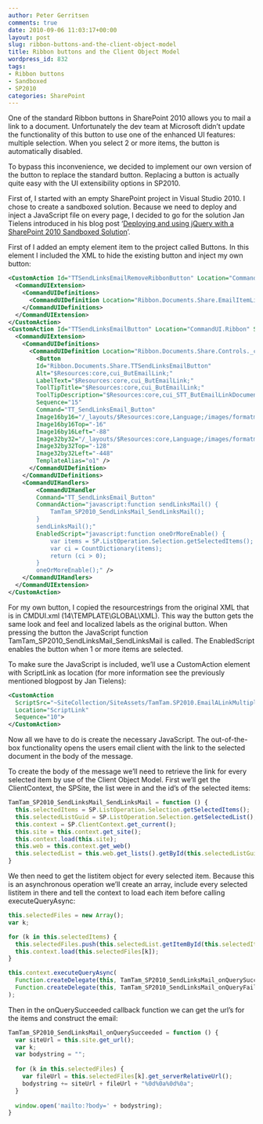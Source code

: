 ```yaml
---
author: Peter Gerritsen
comments: true
date: 2010-09-06 11:03:17+00:00
layout: post
slug: ribbon-buttons-and-the-client-object-model
title: Ribbon buttons and the Client Object Model
wordpress_id: 832
tags:
- Ribbon buttons
- Sandboxed
- SP2010
categories: SharePoint
---
```


One of the standard Ribbon buttons in SharePoint 2010 allows you to mail a link to a document. Unfortunately the dev team at Microsoft didn’t update the functionality of this button to use one of the enhanced UI features: multiple selection. When you select 2 or more items, the button is automatically disabled.

To bypass this inconvenience, we decided to implement our own version of the button to replace the standard button. Replacing a button is actually quite easy with the UI extensibility options in SP2010.

First of, I started with an empty SharePoint project in Visual Studio 2010. I chose to create a sandboxed solution. Because we need to deploy and inject a JavaScript file on every page, I decided to go for the solution Jan Tielens introduced in his blog post ‘[Deploying and using jQuery with a SharePoint 2010 Sandboxed Solution](http://weblogs.asp.net/jan/archive/2010/09/02/deploying-and-using-jquery-with-a-sharepoint-2010-sandboxed-solution.aspx)’.

First of I added an empty element item to the project called Buttons. In this element I included the XML to hide the existing button and inject my own button:

```xml
<CustomAction Id="TTSendLinksEmailRemoveRibbonButton" Location="CommandUI.Ribbon">
  <CommandUIExtension>
    <CommandUIDefinitions> 
      <CommandUIDefinition Location="Ribbon.Documents.Share.EmailItemLink" />
    </CommandUIDefinitions>
  </CommandUIExtension>
</CustomAction>
<CustomAction Id="TTSendLinksEmailButton" Location="CommandUI.Ribbon" Sequence="15" Title="E-mail a link">
  <CommandUIExtension>
    <CommandUIDefinitions>
      <CommandUIDefinition Location="Ribbon.Documents.Share.Controls._children">
        <Button 
		Id="Ribbon.Documents.Share.TTSendLinksEmailButton"
		Alt="$Resources:core,cui_ButEmailLink;"
		LabelText="$Resources:core,cui_ButEmailLink;"
		ToolTipTitle="$Resources:core,cui_ButEmailLink;"
		ToolTipDescription="$Resources:core,cui_STT_ButEmailLinkDocument;"
		Sequence="15"
		Command="TT_SendLinksEmail_Button"
		Image16by16="/_layouts/$Resources:core,Language;/images/formatmap16x16.png"
		Image16by16Top="-16"
		Image16by16Left="-88"
		Image32by32="/_layouts/$Resources:core,Language;/images/formatmap32x32.png"
		Image32by32Top="-128"
		Image32by32Left="-448"
		TemplateAlias="o1" />
      </CommandUIDefinition>
    </CommandUIDefinitions>
	<CommandUIHandlers>
		<CommandUIHandler 
		Command="TT_SendLinksEmail_Button" 
		CommandAction="javascript:function sendLinksMail() {
			TamTam_SP2010_SendLinksMail_SendLinksMail();
		}
		sendLinksMail();"
		EnabledScript="javascript:function oneOrMoreEnable() {
			var items = SP.ListOperation.Selection.getSelectedItems();
			var ci = CountDictionary(items);
			return (ci > 0);
		}
		oneOrMoreEnable();" />
	</CommandUIHandlers>
  </CommandUIExtension>
</CustomAction>
```

For my own button, I copied the resourcestrings from the original XML that is in CMDUI.xml (14\TEMPLATE\GLOBAL\XML). This way the button gets the same look and feel and localized labels as the original button. When pressing the button the JavaScript function TamTam_SP2010_SendLinksMail_SendLinksMail is called. The EnabledScript enables the button when 1 or more items are selected.

To make sure the JavaScript is included, we’ll use a CustomAction element with ScriptLink as location (for more information see the previously mentioned blogpost by Jan Tielens):

```xml
<CustomAction
  ScriptSrc="~SiteCollection/SiteAssets/TamTam.SP2010.EmailALinkMultiple.js"
  Location="ScriptLink"
  Sequence="10">
</CustomAction>
```

Now all we have to do is create the necessary JavaScript. The out-of-the-box functionality opens the users email client with the link to the selected document in the body of the message.

To create the body of the message we’ll need to retrieve the link for every selected item by use of the Client Object Model. First we’ll get the ClientContext, the SPSite, the list were in and the id’s of the selected items:

```javascript
TamTam_SP2010_SendLinksMail_SendLinksMail = function () {
  this.selectedItems = SP.ListOperation.Selection.getSelectedItems();
  this.selectedListGuid = SP.ListOperation.Selection.getSelectedList();
  this.context = SP.ClientContext.get_current();
  this.site = this.context.get_site();
  this.context.load(this.site);
  this.web = this.context.get_web()
  this.selectedList = this.web.get_lists().getById(this.selectedListGuid);
}
```

We then need to get the listitem object for every selected item. Because this is an asynchronous operation we’ll create an array, include every selected listitem in there and tell the context to load each item before calling executeQueryAsync:

```javascript
this.selectedFiles = new Array();
var k;

for (k in this.selectedItems) {
  this.selectedFiles.push(this.selectedList.getItemById(this.selectedItems[k].id).get_file());
  this.context.load(this.selectedFiles[k]);
}

this.context.executeQueryAsync(
  Function.createDelegate(this, TamTam_SP2010_SendLinksMail_onQuerySucceeded), 
  Function.createDelegate(this, TamTam_SP2010_SendLinksMail_onQueryFailed)
);
```

Then in the onQuerySucceeded callback function we can get the url’s for the items and construct the email:

```javascript
TamTam_SP2010_SendLinksMail_onQuerySucceeded = function () {
  var siteUrl = this.site.get_url();
  var k;
  var bodystring = "";
  
  for (k in this.selectedFiles) {
    var fileUrl = this.selectedFiles[k].get_serverRelativeUrl();
    bodystring += siteUrl + fileUrl + "%0d%0a%0d%0a";
  }
  
  window.open('mailto:?body=' + bodystring);
}
```
